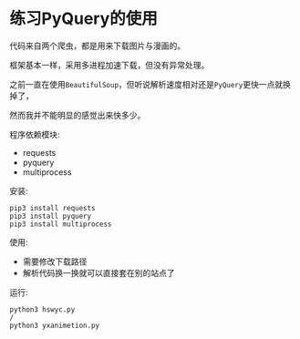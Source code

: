 # 练习PyQuery的使用

代码来自两个爬虫，都是用来下载图片与漫画的。

框架基本一样，采用多进程加速下载，但没有异常处理。

之前一直在使用`BeautifulSoup`，但听说解析速度相对还是`PyQuery`更快一点就换掉了，

然而我并不能明显的感觉出来快多少。

程序依赖模块:
- requests
- pyquery
- multiprocess

安装:
```
pip3 install requests
pip3 install pyquery
pip3 install multiprocess
```

使用:
- 需要修改下载路径
- 解析代码换一换就可以直接套在别的站点了

运行:
```
python3 hswyc.py
/
python3 yxanimetion.py
```
